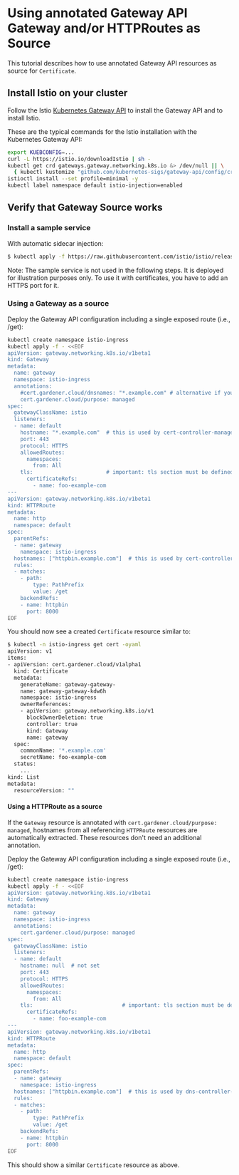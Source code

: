 # Using annotated Gateway API Gateway and/or HTTPRoutes as Source
This tutorial describes how to use annotated Gateway API resources as source for `Certificate`.

## Install Istio on your cluster

Follow the Istio [Kubernetes Gateway API](https://istio.io/latest/docs/tasks/traffic-management/ingress/gateway-api/) to 
install the Gateway API and to install Istio.

These are the typical commands for the Istio installation with the Kubernetes Gateway API:

```bash
export KUEBCONFIG=...
curl -L https://istio.io/downloadIstio | sh -
kubectl get crd gateways.gateway.networking.k8s.io &> /dev/null || \
  { kubectl kustomize "github.com/kubernetes-sigs/gateway-api/config/crd?ref=v1.0.0" | kubectl apply -f -; }
istioctl install --set profile=minimal -y
kubectl label namespace default istio-injection=enabled
```

## Verify that Gateway Source works

### Install a sample service
With automatic sidecar injection:
```bash
$ kubectl apply -f https://raw.githubusercontent.com/istio/istio/release-1.20/samples/httpbin/httpbin.yaml
```

Note: The sample service is not used in the following steps. It is deployed for illustration purposes only. 
To use it with certificates, you have to add an HTTPS port for it.

### Using a Gateway as a source

Deploy the Gateway API configuration including a single exposed route (i.e., /get):
```bash
kubectl create namespace istio-ingress
kubectl apply -f - <<EOF
apiVersion: gateway.networking.k8s.io/v1beta1
kind: Gateway
metadata:
  name: gateway
  namespace: istio-ingress
  annotations:
    #cert.gardener.cloud/dnsnames: "*.example.com" # alternative if you want to control the dns names explicitly.
    cert.gardener.cloud/purpose: managed
spec:
  gatewayClassName: istio
  listeners:
  - name: default
    hostname: "*.example.com"  # this is used by cert-controller-manager to extract DNS names
    port: 443
    protocol: HTTPS
    allowedRoutes:
      namespaces:
        from: All
    tls:                       # important: tls section must be defined with exactly one certificateRefs item
      certificateRefs:
        - name: foo-example-com
---
apiVersion: gateway.networking.k8s.io/v1beta1
kind: HTTPRoute
metadata:
  name: http
  namespace: default
spec:
  parentRefs:
  - name: gateway
    namespace: istio-ingress
  hostnames: ["httpbin.example.com"]  # this is used by cert-controller-manager to extract DNS names too
  rules:
  - matches:
    - path:
        type: PathPrefix
        value: /get
    backendRefs:
    - name: httpbin
      port: 8000
EOF
```

You should now see a created `Certificate` resource similar to:

```bash
$ kubectl -n istio-ingress get cert -oyaml
apiVersion: v1
items:
- apiVersion: cert.gardener.cloud/v1alpha1
  kind: Certificate
  metadata:
    generateName: gateway-gateway-
    name: gateway-gateway-kdw6h
    namespace: istio-ingress
    ownerReferences:
    - apiVersion: gateway.networking.k8s.io/v1
      blockOwnerDeletion: true
      controller: true
      kind: Gateway
      name: gateway
  spec:
    commonName: '*.example.com'
    secretName: foo-example-com
  status:
    ...
kind: List
metadata:
  resourceVersion: ""
```

#### Using a HTTPRoute as a source

If the `Gateway` resource is annotated with `cert.gardener.cloud/purpose: managed`,
hostnames from all referencing  `HTTPRoute` resources are automatically extracted.
These resources don't need an additional annotation.

Deploy the Gateway API configuration including a single exposed route (i.e., /get):

```bash
kubectl create namespace istio-ingress
kubectl apply -f - <<EOF
apiVersion: gateway.networking.k8s.io/v1beta1
kind: Gateway
metadata:
  name: gateway
  namespace: istio-ingress
  annotations:
    cert.gardener.cloud/purpose: managed
spec:
  gatewayClassName: istio
  listeners:
  - name: default
    hostname: null  # not set 
    port: 443
    protocol: HTTPS
    allowedRoutes:
      namespaces:
        from: All
    tls:                            # important: tls section must be defined with exactly one certificateRefs item
      certificateRefs:
        - name: foo-example-com
---
apiVersion: gateway.networking.k8s.io/v1beta1
kind: HTTPRoute
metadata:
  name: http
  namespace: default
spec:
  parentRefs:
  - name: gateway
    namespace: istio-ingress
  hostnames: ["httpbin.example.com"]  # this is used by dns-controller-manager to extract DNS names too
  rules:
  - matches:
    - path:
        type: PathPrefix
        value: /get
    backendRefs:
    - name: httpbin
      port: 8000
EOF
```

This should show a similar `Certificate` resource as above.
